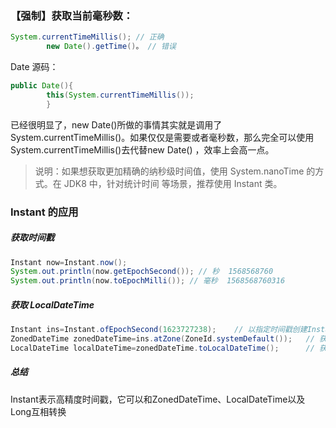 ### 【强制】获取当前毫秒数：

```java
System.currentTimeMillis(); // 正确
        new Date().getTime()。 // 错误
```

Date 源码：

```java
public Date(){
        this(System.currentTimeMillis());
        }
```

已经很明显了，new Date()所做的事情其实就是调用了System.currentTimeMillis()。如果仅仅是需要或者毫秒数，那么完全可以使用System.currentTimeMillis()去代替new Date()
，效率上会高一点。
> 说明：如果想获取更加精确的纳秒级时间值，使用 System.nanoTime 的方式。在 JDK8 中，针对统计时间 等场景，推荐使用 Instant 类。

### Instant 的应用

##### 获取时间戳

```java
Instant now=Instant.now();
System.out.println(now.getEpochSecond()); // 秒  1568568760
System.out.println(now.toEpochMilli()); // 毫秒  1568568760316
```

##### 获取 LocalDateTime

```java
Instant ins=Instant.ofEpochSecond(1623727238);    // 以指定时间戳创建Instant
ZonedDateTime zonedDateTime=ins.atZone(ZoneId.systemDefault());   // 获取 ZonedDateTime
LocalDateTime localDateTime=zonedDateTime.toLocalDateTime();      // 获取 LocalDateTime
```

##### 总结
Instant表示高精度时间戳，它可以和ZonedDateTime、LocalDateTime以及Long互相转换